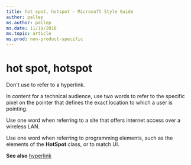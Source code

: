 ```yaml
---
title: hot spot, hotspot - Microsoft Style Guide
author: pallep
ms.author: pallep
ms.date: 11/19/2016
ms.topic: article
ms.prod: non-product-specific
---
```


# hot spot, hotspot

Don't use to refer to a hyperlink.

In
content for a technical audience, use two words to refer to the
specific pixel on the pointer that defines the exact location to which a
user is pointing.

Use one word when referring to a site that offers internet access over a wireless LAN. 

Use one word when referring to programming elements, such as the elements of the **HotSpot** class, or to match UI. 

**See also**  [hyperlink](/style-guide/a-z-word-list-term-collections/h/hyperlink)
